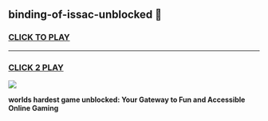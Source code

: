 
## binding-of-issac-unblocked 👋
<h3>
<a href="https://premium.freeplayer.one?title=binding-of-issac-unblocked&ref=14F">CLICK TO PLAY</a></h3>
<hr>

<h3>
<a href="https://premium.freeplayer.one?title=binding-of-issac-unblocked&ref=14F">CLICK 2 PLAY</a>
  
</h3>

<a href="https://premium.freeplayer.one?title=binding-of-issac-unblocked&ref=12F/"><img src="https://clearcache.store/games.png"></a>


**worlds hardest game unblocked: Your Gateway to Fun and Accessible Online Gaming**
